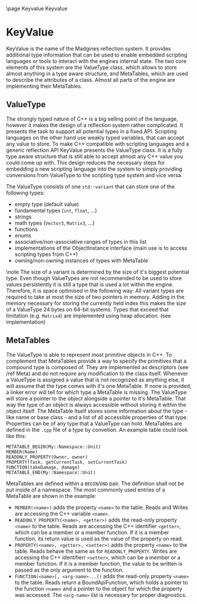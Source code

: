 \page Keyvalue Keyvalue

# KeyValue

KeyValue is the name of the Madgines reflection system. It provides additional type information that can be used to enable embedded scripting languages or tools to interact with the engines internal state. The two core elements of this system are the ValueType class, which allows to store almost anything in a type aware structure, and MetaTables, which are used to describe the attributes of a class. Almost all parts of the engine are implementing their MetaTables. 

## ValueType

The strongly typed nature of C++ is a big selling point of the language, however it makes the design of a reflection system rather complicated. It presents the task to support all potential types in a fixed API. Scripting languages on the other hand use weakly typed variables, that can accept any value to store. To make C++ compatible with scripting languages and a generic reflection API KeyValue presents the ValueType class. It is a fully type aware structure that is still able to accept almost any C++ value you could come up with. This design reduces the necessary steps for embedding a new scripting language into the system to simply providing conversions from ValueType to the scripting type system and vice versa.

The ValueType consists of one `std::variant` that can store one of the following types:
- empty type (default value)
- fundamental types (`int`, `float`, ...)
- strings
- math types (`Vector3`, `Matrix3`, ...)
- functions
- enums
- associative/non-associative ranges of types in this list
- implementations of the ObjectInstance interface (main use is to access scripting types from C++)
- owning/non-owning instances of types with MetaTable

\note The size of a variant is determined by the size of it's biggest potential type. Even though ValueTypes are not recommended to be used to store values persistently it is still a type that is used a lot within the engine. Therefore, it is space optimised in the following way: All variant types are required to take at most the size of two pointers in memory. Adding in the memory necessary for storing the currently held index this makes the size of a ValueType 24 bytes on 64-bit systems. Types that exceed that limitation (e.g. `Matrix4`) are implemented using heap allocation. (see implementation)

## MetaTables

The ValueType is able to represent most primitive objects in C++. To complement that MetaTables provide a way to specify the primitives that a compound type is composed of. They are implemented as descriptors (see /ref Meta) and do not require any modification to the class itself. Whenever a ValueType is assigned a value that is not recognized as anything else, it will assume that the type comes with it's one MetaTable. If none is provided, a linker error will tell for which type a MetaTable is missing. The ValueType will store a pointer to the object alongside a pointer to it's MetaTable. That way the type of an object is always accessible without storing it within the object itself. The MetaTable itself stores some information about the type - like name or base class - and a list of all accessible properties of that type. Properties can be of any type that a ValueType can hold. MetaTables are defined in the `.cpp` file of a type by convetion. An example table could look like this:

```
METATABLE_BEGIN(My::Namespace::Unit)
MEMBER(Name)
READONLY_PROPERTY(Owner, owner)
PROPERTY(Task, getCurrentTask, setCurrentTask)
FUNCTION(takeDamage, damage)
METATABLE_END(My::Namespace::Unit)
```

MetaTables are defined within a `BEGIN`/`END` pair. The definition shall not be put inside of a namespace. The most commonly used entries of a MetaTable are shown in the example:
- `MEMBER(<name>)` adds the property `<name>` to the table. Reads and Writes are accessing the C++ variable `<name>`.
- `READONLY_PROPERTY(<name>, <getter>)` adds the read-only property `<name>` to the table. Reads are accessing the C++ identifier `<getter>`, which can be a member or a member function. If it is a member function, its return value is used as the value of the property on read.
- `PROPERTY(<name>, <getter>, <setter>)` adds the property `<name>` to the table. Reads behave the same as for `READONLY_PROPERTY`. Writes are accessing the C++ identifierr `<setter>`, which can be a member or a member function. If it is a member function, the value to be written is passed as the only argument to the function.
- `FUNCTION(<name>[, <arg-name>...])` adds the read-only property `<name>` to the table. Reads return a BoundApiFunction, which holds a pointer to the function `<name>` and a pointer to the object for which the property was accessed. The `<arg-name>` list is necessary for proper diagnostics.
